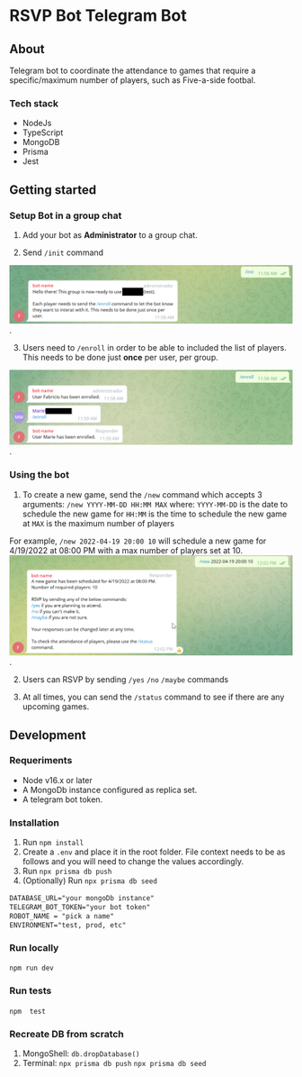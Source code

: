 # RSVP Bot Telegram Bot

## About

Telegram bot to coordinate the attendance to games that require a specific/maximum number of players, such as Five-a-side footbal.

### Tech stack

- NodeJs
- TypeScript
- MongoDB
- Prisma
- Jest

## Getting started
### Setup Bot in a group chat

1. Add your bot as **Administrator** to a group chat.

2. Send `/init` command

![Screenshot of Sending /init command.](/assets/01-Init.png "Sending /init command").

3. Users need to `/enroll` in order to be able to included the list of players. This needs to be done just **once** per user, per group.

![Screenshot of Sending /enroll command.](/assets/02-Enroll.png "Sending /enroll command").

### Using the bot 

1. To create a new game, send the `/new` command which accepts 3 arguments: 
    `/new YYYY-MM-DD HH:MM MAX`
    where:
    `YYYY-MM-DD` is the date to schedule the new game for
    `HH:MM` is the time to schedule the new game at
    `MAX` is the maximum number of players
    
For example, `/new 2022-04-19 20:00 10` will schedule a new game for 4/19/2022 at 08:00 PM with a max number of players set at 10.
    ![Screenshot of Sending /status and /new commands.](/assets/03-NewGame.png "Sending /status and /new commands").

2. Users can RSVP by sending `/yes` `/no` `/maybe` commands

3. At all times, you can send the `/status` command to see if there are any upcoming games.

## Development

### Requeriments

- Node v16.x or later
- A MongoDb instance configured as replica set.
- A telegram bot token.

### Installation

1. Run `npm install`
2. Create a `.env` and place it in the root folder. File context needs to be as follows and you will need to change the values accordingly.
3. Run `npx prisma db push`
4. (Optionally) Run `npx prisma db seed`
```
DATABASE_URL="your mongoDb instance"
TELEGRAM_BOT_TOKEN="your bot token"             
ROBOT_NAME = "pick a name"
ENVIRONMENT="test, prod, etc"
```
### Run locally

`npm run dev`

### Run tests

`npm  test`

### Recreate DB from scratch

1. MongoShell: `db.dropDatabase()`
2. Terminal:
    `npx prisma db push`
    `npx prisma db seed`

